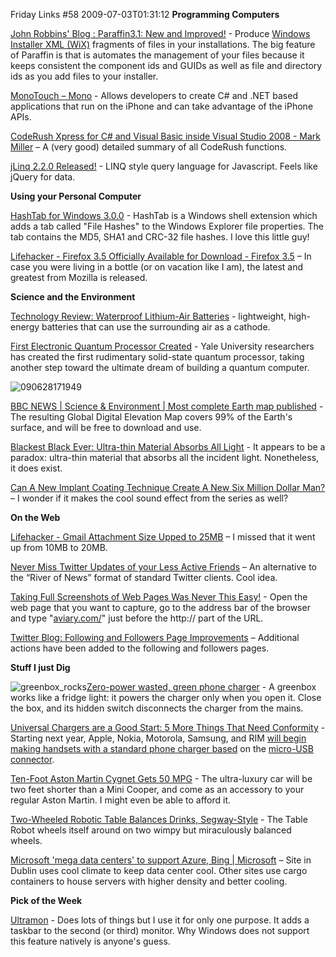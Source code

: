 Friday Links #58
2009-07-03T01:31:12
**Programming Computers**

[John Robbins' Blog : Paraffin3.1: New and Improved!](http://www.wintellect.com/CS/blogs/jrobbins/archive/2009/06/28/paraffin3-1-new-and-improved.aspx) - Produce [Windows Installer XML (WiX)](http://wix.sourceforge.net/manual-wix3/main.htm) fragments of files in your installations. The big feature of Paraffin is that is automates the management of your files because it keeps consistent the component ids and GUIDs as well as file and directory ids as you add files to your installer.

[MonoTouch – Mono](http://www.iterasi.net/openviewer.aspx?sqrlitid=pgvlzvgaaugxflonyczdoa) - Allows developers to create C# and .NET based applications that run on the iPhone and can take advantage of the iPhone APIs.

[CodeRush Xpress for C# and Visual Basic inside Visual Studio 2008 - Mark Miller](http://community.devexpress.com/blogs/markmiller/archive/2009/06/25/coderush-xpress-for-c-and-visual-basic-2008.aspx) – A (very good) detailed summary of all CodeRush functions. 

[jLinq 2.2.0 Released!](http://somewebguy.wordpress.com/2009/06/28/jlinq-2-2-0-released/) - LINQ style query language for Javascript. Feels like jQuery for data.

**Using your Personal Computer**

[HashTab for Windows 3.0.0](http://fileforum.betanews.com/detail/HashTab-for-Windows/1096345722/1) - HashTab is a Windows shell extension which adds a tab called "File Hashes" to the Windows Explorer file properties. The tab contains the MD5, SHA1 and CRC-32 file hashes. I love this little guy!

[Lifehacker - Firefox 3.5 Officially Available for Download - Firefox 3.5](http://lifehacker.com/5304572/firefox-35-officially-available-for-download) – In case you were living in a bottle (or on vacation like I am), the latest and greatest from Mozilla is released.

**Science and the Environment**

[Technology Review: Waterproof Lithium-Air Batteries](http://www.technologyreview.com/energy/22926/) - lightweight, high-energy batteries that can use the surrounding air as a cathode. 

[First Electronic Quantum Processor Created](http://www.sciencedaily.com/releases/2009/06/090628171949.htm) - Yale University researchers has created the first rudimentary solid-state quantum processor, taking another step toward the ultimate dream of building a quantum computer.

![090628171949](/content/images/blog/FridayLinks58_894A/090628171949.jpg)

[BBC NEWS | Science & Environment | Most complete Earth map published](http://news.bbc.co.uk/2/hi/science/nature/8126197.stm) - The resulting Global Digital Elevation Map covers 99% of the Earth's surface, and will be free to download and use.

[Blackest Black Ever: Ultra-thin Material Absorbs All Light](http://www.sciencedaily.com/releases/2009/06/090630082647.htm) - It appears to be a paradox: ultra-thin material that absorbs all the incident light. Nonetheless, it does exist.

[Can A New Implant Coating Technique Create A New Six Million Dollar Man?](http://www.sciencedaily.com/releases/2009/06/090629132158.htm) – I wonder if it makes the cool sound effect from the series as well?

**On the Web**

[Lifehacker - Gmail Attachment Size Upped to 25MB](http://lifehacker.com/5303652/gmail-attachment-size-upped-to-25mb) – I missed that it went up from 10MB to 20MB. 

[Never Miss Twitter Updates of your Less Active Friends](http://www.labnol.org/internet/less-active-twitter-friends/9217/) – An alternative to the “River of News” format of standard Twitter clients. Cool idea.

[Taking Full Screenshots of Web Pages Was Never This Easy!](http://www.labnol.org/internet/full-screenshots-of-web-pages/9222/) - Open the web page that you want to capture, go to the address bar of the browser and type "[aviary.com/](http://aviary.com/)" just before the http:// part of the URL.

[Twitter Blog: Following and Followers Page Improvements](http://blog.twitter.com/2009/06/following-and-followers-page.html) – Additional actions have been added to the following and followers pages.

**Stuff I just Dig**

![greenbox_rocks](/content/images/blog/FridayLinks58_894A/greenbox_rocks.jpg)[Zero-power wasted, green phone charger](http://www.riccibitti.com/greenbox/greenbox.htm) - A greenbox works like a fridge light: it powers the charger only when you open it. Close the box, and its hidden switch disconnects the charger from the mains.

[Universal Chargers are a Good Start: 5 More Things That Need Conformity](http://www.pcworld.com/article/167578/universal_chargers_are_a_good_start_5_more_things_that_need_conformity.html) - Starting next year, Apple, Nokia, Motorola, Samsung, and RIM [will begin making handsets with a standard phone charger based](http://www.reuters.com/article/marketsNews/idCALT4437920090629?rpc=44) on the [micro-USB connector](http://en.wikipedia.org/wiki/Micro_usb#Mini_and_micro).

[Ten-Foot Aston Martin Cygnet Gets 50 MPG](http://www.popsci.com/cars/article/2009-06/ten-foot-car-gets-50mpg-costs-32000) - The ultra-luxury car will be two feet shorter than a Mini Cooper, and come as an accessory to your regular Aston Martin. I might even be able to afford it.

[Two-Wheeled Robotic Table Balances Drinks, Segway-Style](http://www.popsci.com/scitech/article/2009-06/two-wheeled-robotic-table-balances-drinks-segway-style) - The Table Robot wheels itself around on two wimpy but miraculously balanced wheels.

[Microsoft 'mega data centers' to support Azure, Bing | Microsoft](http://news.cnet.com/8301-10805_3-10277976-75.html?part=rss&subj=news&tag=2547-1_3-0-5) – Site in Dublin uses cool climate to keep data center cool. Other sites use cargo containers to house servers with higher density and better cooling.

**Pick of the Week**

[Ultramon](/ultramon) - Does lots of things but I use it for only one purpose. It adds a taskbar to the second (or third) monitor. Why Windows does not support this feature natively is anyone's guess.
